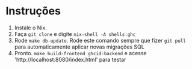 # Instruções

1. Instale o Nix.
2. Faça `git clone` e digite `nix-shell -A shells.ghc`
3. Rode `make db-update`. Rode este comando sempre que fizer `git pull` para automaticamente aplicar novas migrações SQL
4. Pronto. `make build-frontend ghcid-backend` e acesse 'http://localhost:8080/index.html' para testar